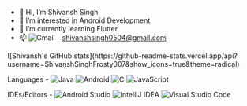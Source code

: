 - 👋 Hi, I’m Shivansh Singh 
- 👀 I’m interested in Android Development
- 🌱 I’m currently learning Flutter
- 📫 ![Gmail](https://img.shields.io/badge/Gmail-D14836?style=for-the-badge&logo=gmail&logoColor=white) - shivanshsingh0504@gmail.com 
<!-- - 💞️ I’m looking to collaborate on ... -->
<div>
![Shivansh's GitHub stats](https://github-readme-stats.vercel.app/api?username=ShivanshSinghFrosty007&show_icons=true&theme=radical)
 </div>

Languages - ![Java](https://img.shields.io/badge/java-%23ED8B00.svg?style=for-the-badge&logo=java&logoColor=white) ![Android](https://img.shields.io/badge/Android-3DDC84?style=for-the-badge&logo=android&logoColor=white) ![C](https://img.shields.io/badge/c-%2300599C.svg?style=for-the-badge&logo=c&logoColor=white) ![JavaScript](https://img.shields.io/badge/javascript-%23323330.svg?style=for-the-badge&logo=javascript&logoColor=%23F7DF1E)

IDEs/Editors - ![Android Studio](https://img.shields.io/badge/Android%20Studio-3DDC84.svg?style=for-the-badge&logo=android-studio&logoColor=white) ![IntelliJ IDEA](https://img.shields.io/badge/IntelliJIDEA-000000.svg?style=for-the-badge&logo=intellij-idea&logoColor=white) ![Visual Studio Code ](https://img.shields.io/badge/Visual%20Studio%20Code-0078d7.svg?style=for-the-badge&logo=visual-studio-code&logoColor=white)

<!---
ShivanshSinghFrosty007/ShivanshSinghFrosty007 is a ✨ special ✨ repository because its `README.md` (this file) appears on your GitHub profile.
You can click the Preview link to take a look at your changes.
--->
